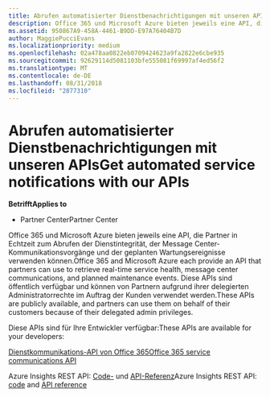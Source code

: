 ```yaml
---
title: Abrufen automatisierter Dienstbenachrichtigungen mit unseren APIs | Partner Center
description: Office 365 und Microsoft Azure bieten jeweils eine API, die Partner in Echtzeit zum Abrufen der Dienstintegrität, der Message Center-Kommunikationsvorgänge und der geplanten Wartungsereignisse verwenden können.
ms.assetid: 950867A9-458A-4461-B9DD-E97A76404B7D
author: MaggiePucciEvans
ms.localizationpriority: medium
ms.openlocfilehash: 02a478aa0822eb0709424623a9fa2822e6cbe935
ms.sourcegitcommit: 92629114d5081103bfe555081f69997af4ed56f2
ms.translationtype: MT
ms.contentlocale: de-DE
ms.lasthandoff: 08/31/2018
ms.locfileid: "2877310"
---
```

# <a name="get-automated-service-notifications-with-our-apis"></a><span data-ttu-id="ff62c-103">Abrufen automatisierter Dienstbenachrichtigungen mit unseren APIs</span><span class="sxs-lookup"><span data-stu-id="ff62c-103">Get automated service notifications with our APIs</span></span>

**<span data-ttu-id="ff62c-104">Betrifft</span><span class="sxs-lookup"><span data-stu-id="ff62c-104">Applies to</span></span>**

-  <span data-ttu-id="ff62c-105">Partner Center</span><span class="sxs-lookup"><span data-stu-id="ff62c-105">Partner Center</span></span>

<span data-ttu-id="ff62c-106">Office 365 und Microsoft Azure bieten jeweils eine API, die Partner in Echtzeit zum Abrufen der Dienstintegrität, der Message Center-Kommunikationsvorgänge und der geplanten Wartungsereignisse verwenden können.</span><span class="sxs-lookup"><span data-stu-id="ff62c-106">Office 365 and Microsoft Azure each provide an API that partners can use to retrieve real-time service health, message center communications, and planned maintenance events.</span></span> <span data-ttu-id="ff62c-107">Diese APIs sind öffentlich verfügbar und können von Partnern aufgrund ihrer delegierten Administratorrechte im Auftrag der Kunden verwendet werden.</span><span class="sxs-lookup"><span data-stu-id="ff62c-107">These APIs are publicly available, and partners can use them on behalf of their customers because of their delegated admin privileges.</span></span>

<span data-ttu-id="ff62c-108">Diese APIs sind für Ihre Entwickler verfügbar:</span><span class="sxs-lookup"><span data-stu-id="ff62c-108">These APIs are available for your developers:</span></span>

[<span data-ttu-id="ff62c-109">Dienstkommunikations-API von Office 365</span><span class="sxs-lookup"><span data-stu-id="ff62c-109">Office 365 service communications API</span></span>](http://go.microsoft.com/fwlink/p/?LinkId=616899)

<span data-ttu-id="ff62c-110">Azure Insights REST API: [Code-](http://go.microsoft.com/fwlink/p/?LinkId=617299) und [API-Referenz](http://go.microsoft.com/fwlink/p/?LinkId=617300)</span><span class="sxs-lookup"><span data-stu-id="ff62c-110">Azure Insights REST API: [code](http://go.microsoft.com/fwlink/p/?LinkId=617299) and [API reference](http://go.microsoft.com/fwlink/p/?LinkId=617300)</span></span>

 

 



